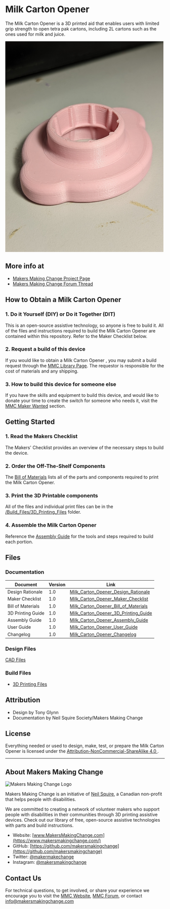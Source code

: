 # Milk Carton Opener
The Milk Carton Opener is a 3D printed aid that enables users with limited grip strength to open tetra pak cartons, including 2L cartons such as the ones used for milk and juice.

<img src="Photos/milk-carton-opener.jpg" width="500" alt="A pink 3-D printed Milk Carton Opener resting on a table.">

## More info at
- [Makers Making Change Project Page](https://makersmakingchange.com/project/milk-carton-opener/)
- [Makers Making Change Forum Thread](https://makersmakingchange.com/forum/topic/milk-carton-opener/)


## How to Obtain a Milk Carton Opener
### 1. Do it Yourself (DIY) or Do it Together (DIT)

This is an open-source assistive technology, so anyone is free to build it. All of the files and instructions required to build the Milk Carton Opener are contained within this repository. Refer to the Maker Checklist below.

### 2. Request a build of this device

If you would like to obtain a Milk Carton Opener , you may submit a build request through the [MMC Library Page](https://makersmakingchange.com/project/milk-carton-opener/). The requestor is responsible for the cost of materials and any shipping.

### 3. How to build this device for someone else

If you have the skills and equipment to build this device, and would like to donate your time to create the switch for someone who needs it, visit the [MMC Maker Wanted](https://makersmakingchange.com/maker-wanted/) section.


## Getting Started

### 1. Read the Makers Checklist

The Makers' Checklist provides an overview of the necessary steps to build the device. 

### 2. Order the Off-The-Shelf Components

The [Bill of Materials](/Documentation/Milk_Carton_Opener_BOM_V1.0.xlsx) lists all of the parts and components required to print the Milk Carton Opener. 

### 3. Print the 3D Printable components

All of the files and individual print files can be in the [/Build_Files/3D_Printing_Files](/Build_Files/3D_Printing_Files/) folder.

### 4. Assemble the Milk Carton Opener

Reference the [Assembly Guide](/Documentation/Milk_Carton_Opener_Assembly_Guide_V1.0.pdf) for the tools and steps required to build each portion.

## Files
### Documentation
| Document             | Version | Link |
|----------------------|---------|------|
| Design Rationale     | 1.0     | [Milk_Carton_Opener_Design_Rationale](/Documentation/Milk_Carton_Opener_Design_Rationale_V1.0.pdf)     |
| Maker Checklist      | 1.0     | [Milk_Carton_Opener_Maker_Checklist](/Documentation/Milk_Carton_Opener_Maker_Checklist_V1.0.pdf)     |
| Bill of Materials    | 1.0     | [Milk_Carton_Opener_Bill_of_Materials](/Documentation/Milk_Carton_Opener_BOM_V1.0.xlsx)     |
| 3D Printing Guide    | 1.0     | [Milk_Carton_Opener_3D_Printing_Guide](/Documentation/Milk_Carton_Opener_3D_Printing_Guide_V1.0.pdf)     |
| Assembly Guide       | 1.0     | [Milk_Carton_Opener_Assembly_Guide](/Documentation/Milk_Carton_Opener_Assembly_Guide_V1.0.pdf)     |
| User Guide           | 1.0     | [Milk_Carton_Opener_User_Guide](/Documentation/Milk_Carton_Opener_User_Guide_V1.0.pdf)    |
| Changelog            | 1.0     | [Milk_Carton_Opener_Changelog](/Documentation/Milk_Carton_Opener_Changelog_V1.0.pdf)     |

### Design Files

[CAD Files](/Design_Files)

### Build Files

 - [3D Printing Files](/Build_Files/3D_Printing_Files)

## Attribution

- Design by Tony Glynn
- Documentation by Neil Squire Society/Makers Making Change




## License

Everything needed or used to design, make, test, or prepare the Milk Carton Opener is licensed under the [Attribution-NonCommercial-ShareAlike 4.0 ](https://creativecommons.org/licenses/by-nc-sa/4.0/).

---

## About Makers Making Change
<img src="https://www.makersmakingchange.com/wp-content/uploads/logo/mmc_logo.svg" width="500" alt="Makers Making Change Logo">

Makers Making Change is an initiative of [Neil Squire](https://www.neilsquire.ca/), a Canadian non-profit that helps people with disabilities.

We are committed to creating a network of volunteer makers who support people with disabilities in their communities through 3D printing assistive devices. Check out our library of free, open-source assistive technologies with parts and build instructions.

 - Website: [www.MakersMakingChange.com](https://www.makersmakingchange.com/)
 - GitHub: [https://github.com/makersmakingchange](https://github.com/makersmakingchange)
 - Twitter: [@makermakechange](https://twitter.com/makermakechange)
 - Instagram: [@makersmakingchange](https://www.instagram.com/makersmakingchange)



## Contact Us

For technical questions, to get involved, or share your experience we encourage you to visit the [MMC Website](https://www.makersmakingchange.com/), [MMC Forum](https://makersmakingchange.com/forum), or contact info@makersmakingchange.com
